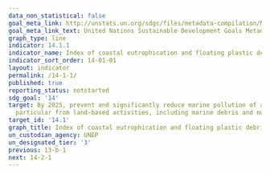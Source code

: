 ```yaml
---
data_non_statistical: false
goal_meta_link: http://unstats.un.org/sdgs/files/metadata-compilation/Metadata-Goal-14.pdf
goal_meta_link_text: United Nations Sustainable Development Goals Metadata (pdf 288kB)
graph_type: line
indicator: 14.1.1
indicator_name: Index of coastal eutrophication and floating plastic debris density
indicator_sort_order: 14-01-01
layout: indicator
permalink: /14-1-1/
published: true
reporting_status: notstarted
sdg_goal: '14'
target: By 2025, prevent and significantly reduce marine pollution of all kinds, in
  particular from land-based activities, including marine debris and nutrient pollution
target_id: '14.1'
graph_title: Index of coastal eutrophication and floating plastic debris density
un_custodian_agency: UNEP
un_designated_tier: '3'
previous: 13-b-1
next: 14-2-1
---
```

